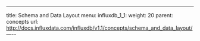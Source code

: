 ---
title: Schema and Data Layout
menu:
  influxdb_1_1:
    weight: 20
    parent: concepts
    url: http://docs.influxdata.com/influxdb/v1.1/concepts/schema_and_data_layout/
—--
